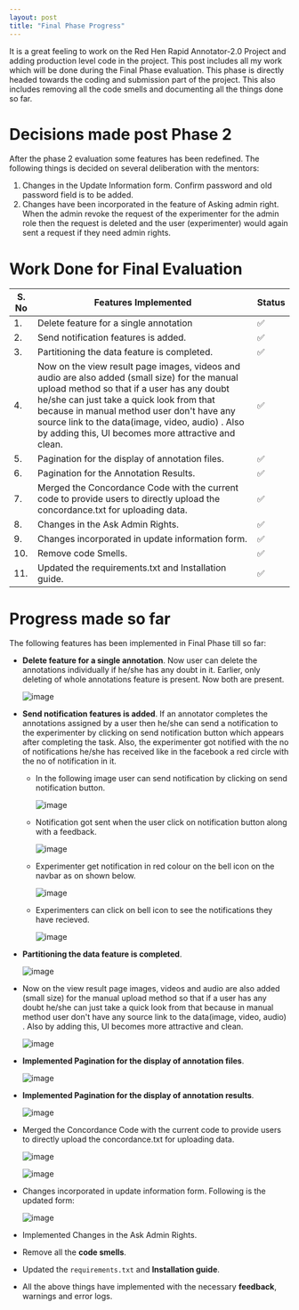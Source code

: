 ```yaml
---
layout: post
title: "Final Phase Progress"
---
```


It is a great feeling to work on the Red Hen Rapid Annotator-2.0 Project and adding production level code in the project. This post includes all my work which will be done during the Final Phase evaluation. This phase is directly headed towards the coding and submission part of the project. This also includes removing all the code smells and documenting all the things done so far.

# [](#header-1)Decisions made post Phase 2

After the phase 2 evaluation some features has been redefined. The following things is decided on several deliberation with the mentors:
1. Changes in the Update Information form. Confirm password and old password field is to be added.
2. Changes have been incorporated in the feature of Asking admin right. When the admin revoke the request of the experimenter for the admin role then the request is deleted and the user (experimenter) would again sent a request if they need admin rights.  

# [](#header-2) Work Done for Final Evaluation

| S. No | Features Implemented | Status  |
|---|-----|-----|
| 1. |Delete feature for a single annotation|   ✅ |
| 2.|Send notification features is added.|   ✅ |
| 3.| Partitioning the data feature is completed. | ✅ |
| 4. | Now on the view result page images, videos and audio are also added (small size) for the manual upload method so that if a user has any doubt he/she can just take a quick look from that because in manual method user  don't have any source link to the data(image, video, audio) . Also by adding this, UI becomes more attractive and clean.| ✅ |
| 5. | Pagination for the display of annotation files. | ✅ |
| 6. | Pagination for the Annotation Results. | ✅ |
| 7. | Merged the Concordance Code with the current code to provide users  to directly upload the concordance.txt for uploading data.| ✅ |
| 8. | Changes in the Ask Admin Rights. | ✅ |
| 9. | Changes incorporated in update information form. | ✅ |
| 10. | Remove code Smells. | ✅ |
| 11. | Updated the requirements.txt and Installation guide.| ✅ |

# [](#header-3) Progress made so far

The following features has been implemented in Final Phase till so far:

* **Delete feature for a single annotation**. Now user can delete the annotations individually if he/she has any doubt in it. Earlier, only deleting of whole annotations feature is present. Now both are present.
  

    ![image](https://github.com/gulshan-mittal/GSoC19-Blog/blob/master/assets/images/final-delete.png?raw=true)


* **Send notification features is added**. If an annotator completes the annotations assigned by a user then he/she can send a notification to the experimenter by clicking on send notification button which appears after completing the task. Also, the experimenter got notified with the no of notifications he/she has received like in the facebook a red circle with the no of notification in it.

    * In the following image user can send notification by clicking on send notification button.

        ![image](https://github.com/gulshan-mittal/GSoC19-Blog/blob/master/assets/images/final-notif2.png?raw=true)

    * Notification got sent when the user click on notification button along with a feedback.

        ![image](https://github.com/gulshan-mittal/GSoC19-Blog/blob/master/assets/images/final-notif1.png?raw=true)

    * Experimenter get notification in red colour on the bell icon on the navbar as on shown below.

        ![image](https://github.com/gulshan-mittal/GSoC19-Blog/blob/master/assets/images/final-notif3.png?raw=true)

    * Experimenters can click on bell icon to see the notifications they have recieved.

        ![image](https://github.com/gulshan-mittal/GSoC19-Blog/blob/master/assets/images/final-notif4.png?raw=true)

* **Partitioning the data feature is completed**.

    ![image](https://github.com/gulshan-mittal/GSoC19-Blog/blob/master/assets/images/final-dp1.png?raw=true)

* Now on the view result page images, videos and audio are also added (small size) for the manual upload method so that if a user has any doubt he/she can just take a quick look from that because in manual method user  don't have any source link to the data(image, video, audio) . Also by adding this, UI becomes more attractive and clean.

    ![image](https://github.com/gulshan-mittal/GSoC19-Blog/blob/master/assets/images/final-pagination2.png?raw=true)

* **Implemented Pagination for the display of annotation files**.

    ![image](https://github.com/gulshan-mittal/GSoC19-Blog/blob/master/assets/images/final_pagination.png?raw=true)

* **Implemented Pagination for the display of annotation results**.

    ![image](https://github.com/gulshan-mittal/GSoC19-Blog/blob/master/assets/images/final-pagination2.png?raw=true)

* Merged the Concordance Code with the current code to provide users  to directly upload the concordance.txt for uploading data.

    ![image](https://github.com/gulshan-mittal/GSoC19-Blog/blob/master/assets/images/final-con1.png?raw=true)

    ![image](https://github.com/gulshan-mittal/GSoC19-Blog/blob/master/assets/images/final-con2.png?raw=true)



* Changes incorporated in update information form. Following is the updated form:

    ![image](https://github.com/gulshan-mittal/GSoC19-Blog/blob/master/assets/images/final-updateform.png?raw=true)

* Implemented Changes in the Ask Admin Rights.

* Remove all the **code smells**.

* Updated the ``requirements.txt`` and **Installation guide**.

* All the above things have implemented with the necessary **feedback**, warnings and error logs. 
